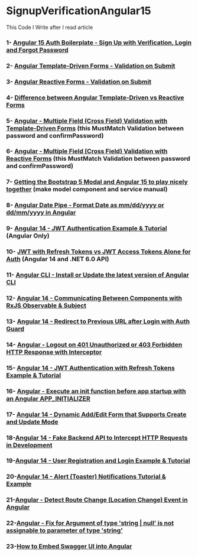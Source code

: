 # SignupVerificationAngular15
 This Code I Write after I read article 

### 1- [Angular 15 Auth Boilerplate - Sign Up with Verification, Login and Forgot Password](https://jasonwatmore.com/angular-15-auth-boilerplate-sign-up-with-verification-login-and-forgot-password#home-component-html)
<!--   
other source control is 
https://github.com/cornflourblue/angular-15-signup-verification-boilerplate
-->
### 2- [Angular Template-Driven Forms - Validation on Submit](https://jasonwatmore.com/angular-template-driven-forms-validation-on-submit)
### 3- [Angular Reactive Forms - Validation on Submit](https://jasonwatmore.com/angular-reactive-forms-validation-on-submit)
### 4- [Difference between Angular Template-Driven vs Reactive Forms](https://jasonwatmore.com/angular-template-driven-vs-reactive-forms)
### 5- [Angular - Multiple Field (Cross Field) Validation with Template-Driven Forms](https://jasonwatmore.com/angular-multiple-field-cross-field-validation-with-template-driven-forms)  (this MustMatch Validation between password and confirmPassword)
### 6- [Angular - Multiple Field (Cross Field) Validation with Reactive Forms](https://jasonwatmore.com/angular-multiple-field-cross-field-validation-with-reactive-forms)  (this MustMatch Validation between password and confirmPassword)
### 7- [Getting the Bootstrap 5 Modal and Angular 15 to play nicely together](https://jasonwatmore.com/getting-the-bootstrap-5-modal-and-angular-15-to-play-nicely-together) (make model component and service manual)
### 8- [Angular Date Pipe - Format Date as mm/dd/yyyy or dd/mm/yyyy in Angular](https://jasonwatmore.com/angular-date-pipe-format-date-as-mm-dd-yyyy-or-dd-mm-yyyy-in-angular)
<!--   
other source control is 
[https://github.com/cornflourblue/angular-15-signup-verification-boilerplate](https://github.com/cornflourblue/bootstrap-5-modal-angular-15)https://github.com/cornflourblue/bootstrap-5-modal-angular-15
-->
### 9- [Angular 14 - JWT Authentication Example & Tutorial](https://jasonwatmore.com/post/2022/11/15/angular-14-jwt-authentication-example-tutorial) (Angular Only)
### 10- [JWT with Refresh Tokens vs JWT Access Tokens Alone for Auth](https://jasonwatmore.com/jwt-with-refresh-tokens-vs-jwt-access-tokens-alone-for-auth) (Angular 14 and .NET 6.0 API)

### 11- [Angular CLI - Install or Update the latest version of Angular CLI](https://jasonwatmore.com/post/2022/11/09/angular-cli-install-or-update-the-latest-version-of-angular-cli)

### 12- [Angular 14 - Communicating Between Components with RxJS Observable & Subject](https://jasonwatmore.com/post/2022/11/17/angular-14-communicating-between-components-with-rxjs-observable-subject)
### 13- [Angular 14 - Redirect to Previous URL after Login with Auth Guard](https://jasonwatmore.com/post/2022/12/01/angular-14-redirect-to-previous-url-after-login-with-auth-guard)
### 14- [Angular - Logout on 401 Unauthorized or 403 Forbidden HTTP Response with Interceptor](https://jasonwatmore.com/post/2022/12/02/angular-logout-on-401-unauthorized-or-403-forbidden-http-response-with-interceptor)
### 15- [Angular 14 - JWT Authentication with Refresh Tokens Example & Tutorial](https://jasonwatmore.com/post/2022/12/08/angular-14-jwt-authentication-with-refresh-tokens-example-tutorial)
### 16- [Angular - Execute an init function before app startup with an Angular APP_INITIALIZER](https://jasonwatmore.com/post/2022/12/09/angular-execute-an-init-function-before-app-startup-with-an-angular-app-initializer)
### 17- [Angular 14 - Dynamic Add/Edit Form that Supports Create and Update Mode](https://jasonwatmore.com/post/2022/12/05/angular-14-dynamic-add-edit-form-that-supports-create-and-update-mode)
### 18-[Angular 14 - Fake Backend API to Intercept HTTP Requests in Development](https://jasonwatmore.com/post/2022/11/30/angular-14-fake-backend-api-to-intercept-http-requests-in-development)
### 19-[Angular 14 - User Registration and Login Example & Tutorial](https://jasonwatmore.com/post/2022/11/29/angular-14-user-registration-and-login-example-tutorial)
### 20-[Angular 14 - Alert (Toaster) Notifications Tutorial & Example](https://jasonwatmore.com/post/2022/11/23/angular-14-alert-toaster-notifications-tutorial-example)
### 21-[Angular - Detect Route Change (Location Change) Event in Angular](https://jasonwatmore.com/post/2022/11/24/angular-detect-route-change-location-change-event-in-angular)
### 22-[Angular - Fix for Argument of type 'string | null' is not assignable to parameter of type 'string'](https://jasonwatmore.com/post/2022/11/10/angular-fix-for-argument-of-type-string-null-is-not-assignable-to-parameter-of-type-string)
### 23-[How to Embed Swagger UI into Angular](https://blog.stackademic.com/how-to-embed-swagger-ui-into-angular-50e89f911447)
